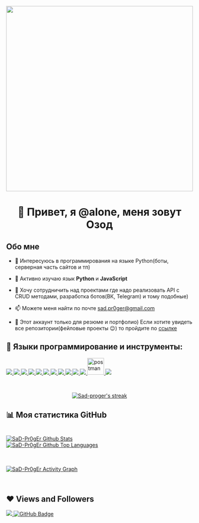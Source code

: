 <a href="#"><img width="100%" height="500px" src="https://i.pinimg.com/originals/33/46/92/334692bc0b661ceb6962376174ee125a.png" height="175px"/></a>

<h1 align="center">👋 Привет, я @alone, меня зовут Озод</h1>


## Обо мне

- 👀 Интересуюсь в программирования на языке Python(боты, серверная часть сайтов и тп)

- 🌱 Активно изучаю язык **Python** и **JavaScript**

- 💞️ Хочу сотрудничить над проектами где надо реализовать API c CRUD методами, разработка ботов(ВК, Telegram) и тому подобные)

- 📫 Можете меня найти по почте sad.pr0ger@gmail.com

- 📌 Этот аккаунт только для резюме и портфолио) Если хотите увидеть все репозитории(фейловые проекты :wink:) то пройдите по [ссылке](https://github.com/ozodchik)

## 🚀 Языки программирование и инструменты:

<p align="left">  
    <a href="https://www.python.org" target="_blank"> <img src="https://img.icons8.com/color/48/000000/python.png"/> </a>
    <a href="https://www.w3.org/html/" target="_blank"> <img src="https://img.icons8.com/color/48/000000/django.png"/> </a>
    <a href="https://www.w3.org/html/" target="_blank"> <img src="https://img.icons8.com/cute-clipart/50/000000/flask.png"/> </a>
    <a href="https://www.python.org" target="_blank"> <img src="https://img.icons8.com/color/48/000000/javascript.png"/> </a>
    <a href="https://www.w3.org/html/" target="_blank"> <img src="https://img.icons8.com/color/48/000000/docker.png"/> </a>
    <a href="https://www.w3.org/html/" target="_blank"> <img src="https://img.icons8.com/color/48/000000/postgresql.png"/> </a>
    <a href="https://www.w3.org/html/" target="_blank"> <img src="https://img.icons8.com/color/48/000000/celery.png"/> </a>
    <a href="https://www.w3.org/html/" target="_blank"> <img src="https://img.icons8.com/color/48/000000/ubuntu.png"/> </a>
    <a href="https://www.w3.org/html/" target="_blank"> <img src="https://img.icons8.com/color/48/000000/html-5.png"/> </a> 
    <a href="https://www.w3schools.com/css/" target="_blank"> <img src="https://img.icons8.com/color/48/000000/css3.png"/> </a> 
    <a href="https://getbootstrap.com" target="_blank"> <img src="https://img.icons8.com/color/48/000000/bootstrap.png"/> </a>   
    <a href="https://postman.com" target="_blank"> <img src="https://www.vectorlogo.zone/logos/getpostman/getpostman-icon.svg" alt="postman" width="45" height="45"/> </a>   
    <a href="https://git-scm.com/" target="_blank"> <img src="https://img.icons8.com/color/48/000000/git.png"/> </a> 
</p>
<br/>

<p align="center">
    <a href="https://github.com/SubhamRaoniar28/github-readme-streak-stats">
        <img title="🔥 Get streak stats for your profile at git.io/streak-stats" alt="Sad-proger's streak" src="https://github-readme-streak-stats.herokuapp.com/?user=SaD-Pr0gEr&theme=black-ice&hide_border=true&stroke=0000&background=060A0CD0"/>
    </a>
</p>

## 📊 Моя статистика GitHub

  <br/>
    <a href="https://github.com/SaD-Pr0gEr/github-readme-stats"><img alt="SaD-Pr0gEr Github Stats" src="https://github-readme-stats.vercel.app/api?username=SaD-Pr0gEr&show_icons=true&count_private=true&theme=tokyonight&hide_border=true" /></a>
    <br/>
  <a href="https://github.com/SaD-Pr0gEr/github-readme-stats"><img alt="SaD-Pr0gEr Github Top Languages" src="https://github-readme-stats.vercel.app/api/top-langs/?username=SaD-Pr0gEr&langs_count=8&count_private=true&layout=compact&theme=chartreuse-dark&hide_border=true" /></a>
  <br/>


<br/>
<br/>

<a href="https://github.com/SaD-Pr0gEr/github-readme-activity-graph"><img alt="SaD-Pr0gEr Activity Graph" src="https://activity-graph.herokuapp.com/graph?username=SaD-Pr0gEr&bg_color=0D1117&color=5BCDEC&line=5BCDEC&point=FFFFFF&hide_border=true" /></a>

<br/>

## ❤ Views and Followers
<a href="https://github.com/Meghna-DAS/github-profile-views-counter">
    <img src="https://komarev.com/ghpvc/?username=SaD-Pr0gEr">
</a>
<a href="https://github.com/SaD-Pr0gEr?tab=followers"><img src="https://img.shields.io/github/followers/SaD-Pr0gEr?label=Followers&style=social" alt="GitHub Badge"></a>

